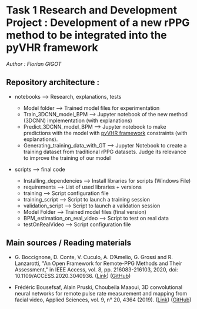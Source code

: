 # Task 1 Research and Development Project : Development of a new rPPG method to be integrated into the pyVHR framework

<em> Author : Florian GIGOT </em>

## Repository architecture :

* notebooks --> Research, explanations, tests

    * Model folder --> Trained model files for experimentation
    * Train_3DCNN_model_BPM --> Jupyter notebook of the new method (3DCNN) implementation (with explanations)
    * Predict_3DCNN_model_BPM --> Jupyter notebook to make predictions with the model with [pyVHR framework](https://github.com/phuselab/pyVHR) constraints (with explanations).
    * Generating_training_data_with_GT --> Jupyter Notebook to create a training dataset from traditional rPPG datasets. Judge its relevance to improve the training of our model

* scripts --> final code

    * Installing_dependencies --> Install libraries for scripts (Windows File)
    * requirements --> List of used libraries + versions
    * training --> Script configuration file
    * training_script --> Script to launch a training session
    * validation_script --> Script to launch a validation session
    * Model Folder --> Trained model files (final version)
    * BPM_estimation_on_real_video --> Script to test on real data
    * testOnRealVideo --> Script configuration file

## Main sources / Reading materials

* G. Boccignone, D. Conte, V. Cuculo, A. D’Amelio, G. Grossi and R. Lanzarotti, "An Open Framework for Remote-PPG Methods and Their Assessment," in IEEE Access, vol. 8, pp. 216083-216103, 2020, doi: 10.1109/ACCESS.2020.3040936. ([Link](https://ieeexplore.ieee.org/document/9272290)) ([GitHub](https://github.com/phuselab/pyVHR))

* Frédéric Bousefsaf, Alain Pruski, Choubeila Maaoui, 3D convolutional neural networks for remote pulse rate measurement and mapping from facial video, Applied Sciences, vol. 9, n° 20, 4364 (2019). ([Link](https://www.mdpi.com/2076-3417/9/20/4364)) ([GitHub](https://github.com/frederic-bousefsaf/ippg-3dcnn))
